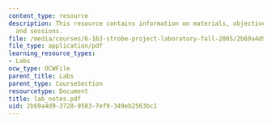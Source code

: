 ```yaml
---
content_type: resource
description: This resource contains information on materials, objectives, metal deformation
  and sessions.
file: /media/courses/6-163-strobe-project-laboratory-fall-2005/2b69a4d9372895837ef9349eb2563bc1_lab_notes.pdf
file_type: application/pdf
learning_resource_types:
- Labs
ocw_type: OCWFile
parent_title: Labs
parent_type: CourseSection
resourcetype: Document
title: lab_notes.pdf
uid: 2b69a4d9-3728-9583-7ef9-349eb2563bc1
---
```

